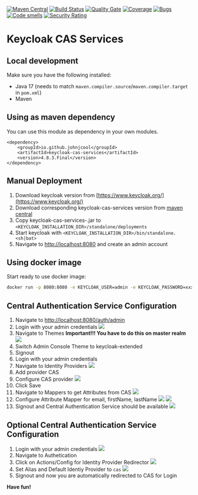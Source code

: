 [![Maven Central](https://maven-badges.herokuapp.com/maven-central/io.github.johnjcool/keycloak-cas-services/badge.svg)](https://maven-badges.herokuapp.com/maven-central/io.github.johnjcool/keycloak-cas-services) [![Build Status](https://travis-ci.com/johnjcool/keycloak-cas-services.svg?branch=master)](https://travis-ci.com/johnjcool/keycloak-cas-services) [![Quality Gate](https://sonarcloud.io/api/project_badges/measure?project=io.github.johnjcool%3Akeycloak-cas-services&metric=alert_status)](https://sonarcloud.io/dashboard/index/io.github.johnjcool%3Akeycloak-cas-services) [![Coverage](https://sonarcloud.io/api/project_badges/measure?project=io.github.johnjcool%3Akeycloak-cas-services&metric=coverage)](https://sonarcloud.io/component_measures?id=io.github.johnjcool%3Akeycloak-cas-services&metric=coverage) [![Bugs](https://sonarcloud.io/api/project_badges/measure?project=io.github.johnjcool%3Akeycloak-cas-services&metric=bugs)](https://sonarcloud.io/component_measures?id=io.github.johnjcool%3Akeycloak-cas-services&metric=bugs) [![Code smells](https://sonarcloud.io/api/project_badges/measure?project=io.github.johnjcool%3Akeycloak-cas-services&metric=code_smells)](https://sonarcloud.io/component_measures?id=io.github.johnjcool%3Akeycloak-cas-services&metric=code_smells) [![Security Rating](https://sonarcloud.io/api/project_badges/measure?project=io.github.johnjcool%3Akeycloak-cas-services&metric=security_rating)](https://sonarcloud.io/component_measures?id=io.github.johnjcool%3Akeycloak-cas-services&metric=security_rating)

Keycloak CAS Services
=====================

Local development
-----------------------
Make sure you have the following installed:
- Java 17 (needs to match `maven.compiler.source`/`maven.compiler.target` in `pom.xml`)
- Maven

Using as maven dependency
-------------------------
You can use this module as dependency in your own modules.
```
<dependency>
	<groupId>io.github.johnjcool</groupId>
	<artifactId>keycloak-cas-services</artifactId>
	<version>4.8.3.Final</version>
</dependency>
```

Manual Deployment
-----------------
1. Download keycloak version from [https://www.keycloak.org/](https://www.keycloak.org/)
2. Download corresponding keycloak-cas-services version from [maven central](https://search.maven.org/search?q=g:io.github.johnjcool%20AND%20a:keycloak-cas-services&core=gav)
3. Copy keycloak-cas-services-<VERSION>.jar to ```<KEYCLOAK_INSTALLATION_DIR>/standalone/deployments```
4. Start keycloak with ```<KEYCLOAK_INSTALLATION_DIR>/bin/standalone.<sh|bat>```
5. Navigate to [http://localhost:8080](http://localhost:8080) and create an admin account

Using docker image
------------------
Start ready to use docker image:
```sh
docker run -p 8080:8080 -e KEYCLOAK_USER=admin -e KEYCLOAK_PASSWORD=xxxxxx johnjcool/keycloak-cas
```

Central Authentication Service Configuration
--------------------------------------------
1. Navigate to [http://localhost:8080/auth/admin](http://localhost:8080/auth/admin)
2. Login with your admin credentials <img src="/docs/resources/26-09-2018 20-05-47.png">
3. Navigate to Themes **Important!!! You have to do this on master realm** <img src="/docs/resources/26-09-2018 20-05-59.png">
4. Switch Admin Console Theme to keycloak-extended
5. Signout
6. Login with your admin credentials
7. Navigate to Identity Providers <img src="/docs/resources/26-09-2018 20-06-21.png">
8. Add provider CAS
9. Configure CAS provider <img src="/docs/resources/26-09-2018 20-07-15.png">
10. Click Save
11. Navigate to Mappers to get Attributes from CAS <img src="/docs/resources/26-09-2018 20-07-44.png">
12. Configure Attribute Mapper for email, firstName, lastName <img src="/docs/resources/26-09-2018 20-08-04.png"> <img src="/docs/resources/26-09-2018 20-08-54.png">
13. Signout and Central Authentication Service should be available <img src="/docs/resources/26-09-2018 19-40-25.png">

Optional Central Authentication Service Configuration
--------------------------------------------
1. Login with your admin credentials <img src="/docs/resources/26-09-2018 20-05-47.png">
2. Navigate to Authetication 
3. Click on Actions/Config for Identity Provider Redirector <img src="/docs/resources/26-09-2018 20-09-49.png">
4. Set Alias and Default Identiy Provider to ```cas``` <img src="/docs/resources/26-09-2018 20-10-05.png">
5. Signout and now you are automatically redirected to CAS for Login


**Have fun!**
